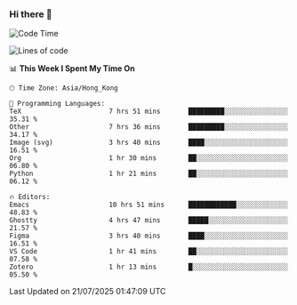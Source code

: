 ### Hi there 👋

<!--
**nicehiro/nicehiro** is a ✨ _special_ ✨ repository because its `README.md` (this file) appears on your GitHub profile.

Here are some ideas to get you started:

- 🔭 I’m currently working on ...
- 🌱 I’m currently learning ...
- 👯 I’m looking to collaborate on ...
- 🤔 I’m looking for help with ...
- 💬 Ask me about ...
- 📫 How to reach me: ...
- 😄 Pronouns: ...
- ⚡ Fun fact: ...
-->

<!--START_SECTION:waka-->
![Code Time](http://img.shields.io/badge/Code%20Time-822%20hrs%2017%20mins-blue)

![Lines of code](https://img.shields.io/badge/From%20Hello%20World%20I%27ve%20Written-1.7%20million%20lines%20of%20code-blue)

📊 **This Week I Spent My Time On** 

```text
🕑︎ Time Zone: Asia/Hong_Kong

💬 Programming Languages: 
TeX                      7 hrs 51 mins       █████████░░░░░░░░░░░░░░░░   35.31 % 
Other                    7 hrs 36 mins       █████████░░░░░░░░░░░░░░░░   34.17 % 
Image (svg)              3 hrs 40 mins       ████░░░░░░░░░░░░░░░░░░░░░   16.51 % 
Org                      1 hr 30 mins        ██░░░░░░░░░░░░░░░░░░░░░░░   06.80 % 
Python                   1 hr 21 mins        ██░░░░░░░░░░░░░░░░░░░░░░░   06.12 % 

🔥 Editors: 
Emacs                    10 hrs 51 mins      ████████████░░░░░░░░░░░░░   48.83 % 
Ghostty                  4 hrs 47 mins       █████░░░░░░░░░░░░░░░░░░░░   21.57 % 
Figma                    3 hrs 40 mins       ████░░░░░░░░░░░░░░░░░░░░░   16.51 % 
VS Code                  1 hr 41 mins        ██░░░░░░░░░░░░░░░░░░░░░░░   07.58 % 
Zotero                   1 hr 13 mins        █░░░░░░░░░░░░░░░░░░░░░░░░   05.50 % 
```


 Last Updated on 21/07/2025 01:47:09 UTC
<!--END_SECTION:waka-->
